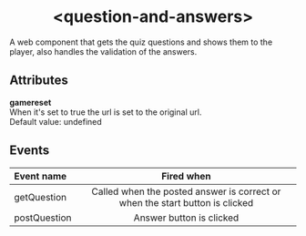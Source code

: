 <h1 align="center">&lt;question-and-answers&gt;</h1>
A web component that gets the quiz questions and shows them to the player, also handles the validation of the answers.

## Attributes

<strong>gamereset</strong><br>
When it's set to true the url is set to the original url.
<br>
Default value: undefined

## Events

| Event name   |                                  Fired when                                  |
| :----------- | :--------------------------------------------------------------------------: |
| getQuestion  | Called when the posted answer is correct or when the start button is clicked |
| postQuestion |                           Answer button is clicked                           |
